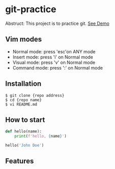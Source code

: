 # git-practice

Abstruct: This project is to practice git.
[See Demo](http://www.google.com/)

## Vim modes

- Normal mode: press 'esc'on ANY mode
- Insert mode: press 'i' on Normal mode
- Visual mode: press 'v' on Normal mode
- Command mode: press ':' on Normal mode

## Installation

```shell
$ git clone {repo address}
$ cd {repo name}
$ vi README.md
```

## How to start
```python
def hello(name):
    print(f'hello, {name}')

hello('John Doe')
```

## Features
